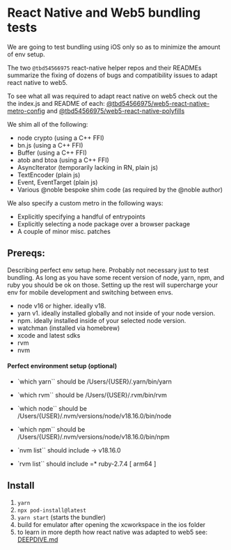# React Native and Web5 bundling tests

We are going to test bundling using iOS only so as to minimize the amount of env setup.

The two `@tbd54566975` react-native helper repos and their READMEs summarize the fixing of dozens of bugs and compatibility issues to adapt react native to web5.

To see what all was required to adapt react native on web5 check out the the index.js and README of each:
[@tbd54566975/web5-react-native-metro-config](https://github.com/TBD54566975/web5-react-native-metro-config) and [@tbd54566975/web5-react-native-polyfills](https://github.com/TBD54566975/web5-react-native-polyfills)

We shim all of the following:

- node crypto (using a C++ FFI)
- bn.js (using a C++ FFI)
- Buffer (using a C++ FFI)
- atob and btoa (using a C++ FFI)
- AsyncIterator (temporarily lacking in RN, plain js)
- TextEncoder (plain js)
- Event, EventTarget (plain js)
- Various @noble bespoke shim code (as required by the @noble author)

We also specify a custom metro in the following ways:

- Explicitly specifying a handful of entrypoints
- Explicitly selecting a node package over a browser package
- A couple of minor misc. patches

## Prereqs:

Describing perfect env setup here. Probably not necessary just to test bundling. As long as you have some recent version of node, yarn, npm, and ruby you should be ok on those. Setting up the rest will supercharge your env for mobile development and switching between envs.

- node v16 or higher. ideally v18.
- yarn v1. ideally installed globally and not inside of your node version.
- npm. ideally installed inside of your selected node version.
- watchman (installed via homebrew)
- xcode and latest sdks
- rvm
- nvm

#### Perfect environment setup (optional)

- `which yarn`` should be /Users/{USER}/.yarn/bin/yarn

- `which rvm`` should be /Users/{USER}/.rvm/bin/rvm

- `which node`` should be /Users/{USER}/.nvm/versions/node/v18.16.0/bin/node

- `which npm`` should be /Users/{USER}/.nvm/versions/node/v18.16.0/bin/npm

- `nvm list`` should include -> v18.16.0

- `rvm list`` should include =\* ruby-2.7.4 [ arm64 ]

## Install

1. `yarn`
2. `npx pod-install@latest`
3. `yarn start` (starts the bundler)
4. build for emulator after opening the xcworkspace in the ios folder
5. to learn in more depth how react native was adapted to web5 see: [DEEPDIVE.md](./DEEPDIVE.md)

